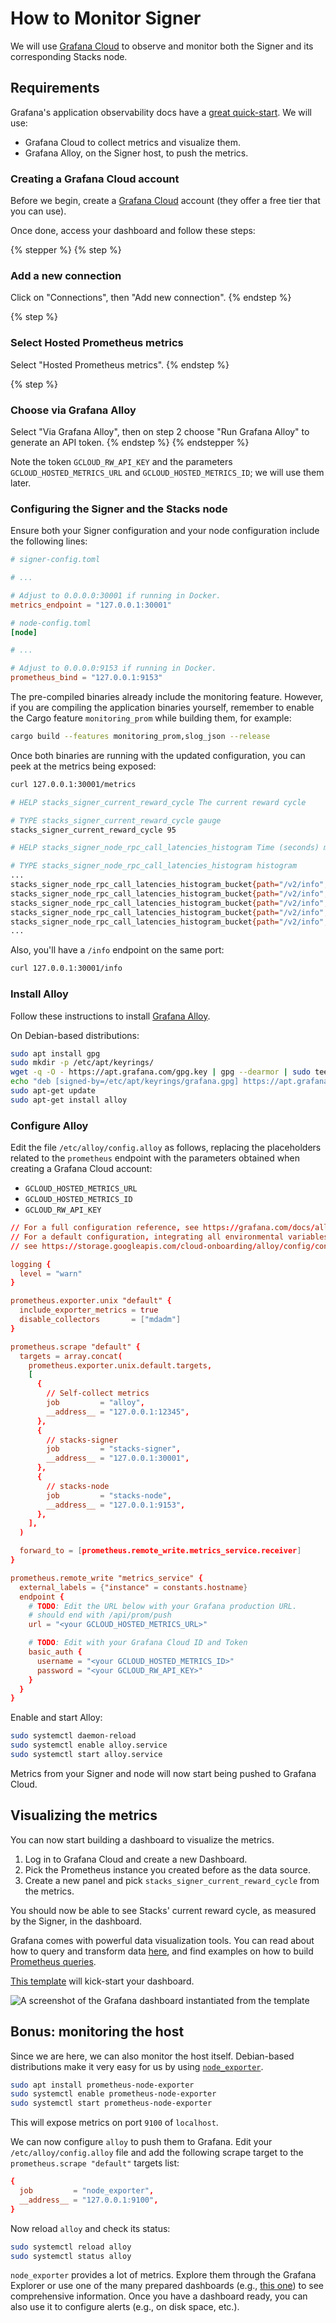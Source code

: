 # How to Monitor Signer

We will use [Grafana Cloud](https://grafana.com/) to observe and monitor both the Signer and its corresponding Stacks node.

## Requirements

Grafana's application observability docs have a [great quick-start](https://grafana.com/docs/grafana-cloud/monitor-applications/application-observability/). We will use:

* Grafana Cloud to collect metrics and visualize them.
* Grafana Alloy, on the Signer host, to push the metrics.

### Creating a Grafana Cloud account

Before we begin, create a [Grafana Cloud](https://grafana.com/docs/grafana-cloud/monitor-applications/application-observability/grafana-cloud/) account (they offer a free tier that you can use).

Once done, access your dashboard and follow these steps:

{% stepper %}
{% step %}
### Add a new connection

Click on "Connections", then "Add new connection".
{% endstep %}

{% step %}
### Select Hosted Prometheus metrics

Select "Hosted Prometheus metrics".
{% endstep %}

{% step %}
### Choose via Grafana Alloy

Select "Via Grafana Alloy", then on step 2 choose "Run Grafana Alloy" to generate an API token.
{% endstep %}
{% endstepper %}

Note the token `GCLOUD_RW_API_KEY` and the parameters `GCLOUD_HOSTED_METRICS_URL` and `GCLOUD_HOSTED_METRICS_ID`; we will use them later.

### Configuring the Signer and the Stacks node

Ensure both your Signer configuration and your node configuration include the following lines:

```toml
# signer-config.toml

# ...

# Adjust to 0.0.0.0:30001 if running in Docker.
metrics_endpoint = "127.0.0.1:30001"
```

```toml
# node-config.toml
[node]

# ...

# Adjust to 0.0.0.0:9153 if running in Docker.
prometheus_bind = "127.0.0.1:9153"
```

The pre-compiled binaries already include the monitoring feature. However, if you are compiling the application binaries yourself, remember to enable the Cargo feature `monitoring_prom` while building them, for example:

```bash
cargo build --features monitoring_prom,slog_json --release
```

Once both binaries are running with the updated configuration, you can peek at the metrics being exposed:

```bash
curl 127.0.0.1:30001/metrics

# HELP stacks_signer_current_reward_cycle The current reward cycle

# TYPE stacks_signer_current_reward_cycle gauge
stacks_signer_current_reward_cycle 95

# HELP stacks_signer_node_rpc_call_latencies_histogram Time (seconds) measuring round-trip RPC call latency to the Stacks node

# TYPE stacks_signer_node_rpc_call_latencies_histogram histogram
...
stacks_signer_node_rpc_call_latencies_histogram_bucket{path="/v2/info",le="0.005"} 0
stacks_signer_node_rpc_call_latencies_histogram_bucket{path="/v2/info",le="0.01"} 0
stacks_signer_node_rpc_call_latencies_histogram_bucket{path="/v2/info",le="0.025"} 0
stacks_signer_node_rpc_call_latencies_histogram_bucket{path="/v2/info",le="0.05"} 985
stacks_signer_node_rpc_call_latencies_histogram_bucket{path="/v2/info",le="0.1"} 1194
...
```

Also, you'll have a `/info` endpoint on the same port:

```bash
curl 127.0.0.1:30001/info
```

### Install Alloy

Follow these instructions to install [Grafana Alloy](https://grafana.com/docs/alloy/latest/set-up/install/linux/).

On Debian-based distributions:

```bash
sudo apt install gpg
sudo mkdir -p /etc/apt/keyrings/
wget -q -O - https://apt.grafana.com/gpg.key | gpg --dearmor | sudo tee /etc/apt/keyrings/grafana.gpg > /dev/null
echo "deb [signed-by=/etc/apt/keyrings/grafana.gpg] https://apt.grafana.com stable main" | sudo tee /etc/apt/sources.list.d/grafana.list
sudo apt-get update
sudo apt-get install alloy
```

### Configure Alloy

Edit the file `/etc/alloy/config.alloy` as follows, replacing the placeholders related to the `prometheus` endpoint with the parameters obtained when creating a Grafana Cloud account:

* `GCLOUD_HOSTED_METRICS_URL`
* `GCLOUD_HOSTED_METRICS_ID`
* `GCLOUD_RW_API_KEY`

```conf
// For a full configuration reference, see https://grafana.com/docs/alloy
// For a default configuration, integrating all environmental variables from Grafana Cloud
// see https://storage.googleapis.com/cloud-onboarding/alloy/config/config.alloy

logging {
  level = "warn"
}

prometheus.exporter.unix "default" {
  include_exporter_metrics = true
  disable_collectors       = ["mdadm"]
}

prometheus.scrape "default" {
  targets = array.concat(
    prometheus.exporter.unix.default.targets,
    [
      {
        // Self-collect metrics
        job         = "alloy",
        __address__ = "127.0.0.1:12345",
      },
      {
        // stacks-signer
        job         = "stacks-signer",
        __address__ = "127.0.0.1:30001",
      },
      {
        // stacks-node
        job         = "stacks-node",
        __address__ = "127.0.0.1:9153",
      },
    ],
  )

  forward_to = [prometheus.remote_write.metrics_service.receiver]
}

prometheus.remote_write "metrics_service" {
  external_labels = {"instance" = constants.hostname}
  endpoint {
    # TODO: Edit the URL below with your Grafana production URL.
    # should end with /api/prom/push
    url = "<your GCLOUD_HOSTED_METRICS_URL>"

    # TODO: Edit with your Grafana Cloud ID and Token
    basic_auth {
      username = "<your GCLOUD_HOSTED_METRICS_ID>"
      password = "<your GCLOUD_RW_API_KEY>"
    }
  }
}
```

Enable and start Alloy:

```bash
sudo systemctl daemon-reload
sudo systemctl enable alloy.service
sudo systemctl start alloy.service
```

Metrics from your Signer and node will now start being pushed to Grafana Cloud.

## Visualizing the metrics

You can now start building a dashboard to visualize the metrics.

1. Log in to Grafana Cloud and create a new Dashboard.
2. Pick the Prometheus instance you created before as the data source.
3. Create a new panel and pick `stacks_signer_current_reward_cycle` from the metrics.

You should now be able to see Stacks' current reward cycle, as measured by the Signer, in the dashboard.

Grafana comes with powerful data visualization tools. You can read about how to query and transform data [here](https://grafana.com/docs/grafana-cloud/visualizations/panels-visualizations/query-transform-data/), and find examples on how to build [Prometheus queries](https://prometheus.io/docs/prometheus/latest/querying/basics/).

[This template](https://grafana.com/grafana/dashboards/22137-stacks-signer-template/) will kick-start your dashboard.

![A screenshot of the Grafana dashboard instantiated from the template](https://grafana.com/api/dashboards/22137/images/17368/image)

## Bonus: monitoring the host

Since we are here, we can also monitor the host itself. Debian-based distributions make it very easy for us by using [`node_exporter`](https://github.com/prometheus/node_exporter/tree/master).

```bash
sudo apt install prometheus-node-exporter
sudo systemctl enable prometheus-node-exporter
sudo systemctl start prometheus-node-exporter
```

This will expose metrics on port `9100` of `localhost`.

We can now configure `alloy` to push them to Grafana. Edit your `/etc/alloy/config.alloy` file and add the following scrape target to the `prometheus.scrape "default"` targets list:

```conf
{
  job         = "node_exporter",
  __address__ = "127.0.0.1:9100",
}
```

Now reload `alloy` and check its status:

```bash
sudo systemctl reload alloy
sudo systemctl status alloy
```

`node_exporter` provides a lot of metrics. Explore them through the Grafana Explorer or use one of the many prepared dashboards (e.g., [this one](https://grafana.com/grafana/dashboards/1860-node-exporter-full/)) to see comprehensive information. Once you have a dashboard ready, you can also use it to configure alerts (e.g., on disk space, etc.).
